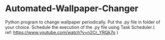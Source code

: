# Automated-Wallpaper-Changer
Python program to change wallpaper periodically.
Put the .py file in folder of your choice. Schedule the execution of the .py file using Task Scheduler.( ref: https://www.youtube.com/watch?v=n2Cr_YRQk7o )
